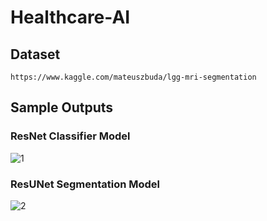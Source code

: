 # Healthcare-AI

## Dataset  
```
https://www.kaggle.com/mateuszbuda/lgg-mri-segmentation
```
## Sample Outputs 


### ResNet Classifier Model
![1](https://user-images.githubusercontent.com/65895246/148498281-e4676a59-0d2c-43ea-8414-ab958446a41d.PNG)


### ResUNet Segmentation Model
![2](https://user-images.githubusercontent.com/65895246/148498288-78c028db-8630-4ce4-8c8a-b908d83720db.PNG)
